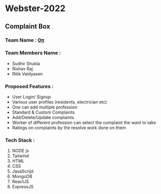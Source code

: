 # Webster-2022

## Complaint Box

### Team Name : [0π](https://github.com/Kitashi14/Webster-2022)

### Team Members Name :

- Sudhir Shukla
- Rishav Raj
- Ritik Vaidyasen

### Proposed Features :

- User Login/ Signup
- Various user profiles (residents, electrician etc)
- One can add multiple profession
- Standard & Custom Complaints
- Add/Delete/Update complaints
- Worker of different profession can select the complaint the want to take
- Ratings on complaints by the resolve work done on them

### Tech Stack :

1. NODE js
2. Tailwind
3. HTML
4. CSS
5. JavaScript
6. MongoDB
7. ReactJS
8. ExpressJS
